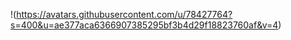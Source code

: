 !(https://avatars.githubusercontent.com/u/78427764?s=400&u=ae377aca6366907385295bf3b4d29f18823760af&v=4)
